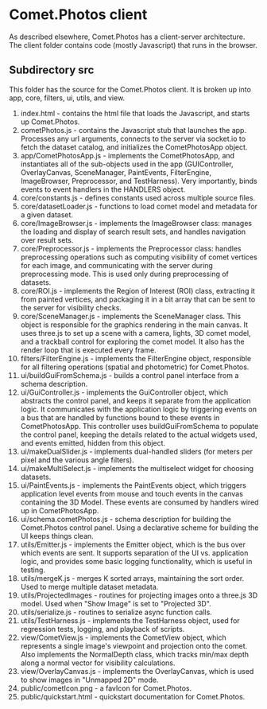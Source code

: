 # Comet.Photos client 

As described elsewhere, Comet.Photos has a client-server architecture. The client folder contains code (mostly Javascript) that runs in the browser.

## Subdirectory src

This folder has the source for the Comet.Photos client. It is broken up into app, core, filters, ui, utils, and view. 

1. index.html - contains the html file that loads the Javascript, and starts up Comet.Photos.
2. cometPhotos.js - contains the Javascript stub that launches the app. Processes any url arguments, connects to the server via socket.io to fetch the dataset catalog, and initializes the CometPhotosApp object.
3. app/CometPhotosApp.js - implements the CometPhotosApp, and instantiates all of the sub-objects used in the app (GUIController, OverlayCanvas, SceneManager, PaintEvents, FilterEngine, ImageBrowser, Preprocessor, and TestHarness). Very importantly, binds events to event handlers in the HANDLERS object.
4. core/constants.js - defines constants used across multiple source files.
5. core/datasetLoader.js - functions to load comet model and metadata for a given dataset.
6. core/ImageBrowser.js - implements the ImageBrowser class: manages the loading and display of search result sets, and handles navigation over result sets.
7. core/Preprocessor.js - implements the Preprocessor class: handles preprocessing operations such as computing visibility of comet vertices for each image, and communicating with the server during preprocessing mode. This is used only during preprocessing of datasets.
8. core/ROI.js - implements the Region of Interest (ROI) class, extracting it from painted vertices, and packaging it in a bit array that can be sent to the server for visibility checks.
9. core/SceneManager.js - implements the SceneManager class. This object is responsible for the graphics rendering in the main canvas. It uses three.js to set up a scene with a camera, lights, 3D comet model, and a trackball control for exploring the comet model. It also has the render loop that is executed every frame.
10. filters/FilterEngine.js - implements the FilterEngine object, responsible for all filtering operations (spatial and photometric) for Comet.Photos.
11. ui/buildGuiFromSchema.js - builds a control panel interface from a schema description.
12. ui/GuiController.js - implements the GuiController object, which abstracts the control panel, and keeps it separate from the application logic. It communicates with the application logic by triggering events on a bus that are handled by functions bound to these events in CometPhotosApp. This controller uses buildGuiFromSchema to populate the control panel, keeping the details related to the actual widgets used, and events emitted, hidden from  this object.
13. ui/makeDualSlider.js - implements dual-handled sliders (for meters per pixel and the various angle filters).
14. ui/makeMultiSelect.js - implements the multiselect widget for choosing datasets.
15. ui/PaintEvents.js - implements the PaintEvents object, which triggers application level events from mouse and touch events in the canvas containing the 3D Model. These events are consumed by handlers wired up in CometPhotosApp.
16. ui/schema.cometPhotos.js - schema description for building the Comet.Photos control panel. Using a declarative scheme for building the UI keeps things clean.
17. utils/Emitter.js - implements the Emitter object, which is the bus over which events are sent. It supports separation of the UI vs. application logic, and provides some basic logging functionality, which is useful in testing.
18. utils/mergeK.js - merges K sorted arrays, maintaining the sort order. Used to merge multiple dataset metadata.
19. utils/ProjectedImages - routines for projecting images onto a three.js 3D model. Used when "Show Image" is set to "Projected 3D".
20. utils/serialize.js - routines to serialize async function calls.
21. utils/TestHarness.js - implements the TestHarness object, used for regression tests, logging, and playback of scripts.
22. view/CometView.js - implements the CometView object, which represents a single image's viewpoint and projection onto the comet. Also implements the NormalDepth class, which tracks min/max depth along a normal vector for visibility calculations.
23. view/OverlayCanvas.js - implements the OverlayCanvas, which is used to show images in "Unmapped 2D" mode.
24. public/cometIcon.png - a favIcon for Comet.Photos.
25. public/quickstart.html - quickstart documentation for Comet.Photos.
